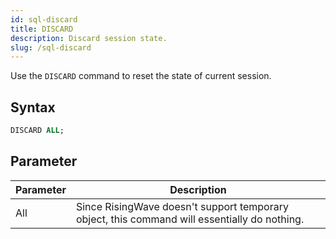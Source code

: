 ```yaml
---
id: sql-discard
title: DISCARD
description: Discard session state.
slug: /sql-discard
---
```

<head>
  <link rel="canonical" href="https://docs.risingwave.com/docs/current/sql-discard/" />
</head>

Use the `DISCARD` command to reset the state of current session.

## Syntax

```sql
DISCARD ALL;
```

## Parameter

|Parameter             | Description           |
|-------------------------------|-----------------------|
|All             |Since RisingWave doesn't support temporary object, this command will essentially do nothing.|
